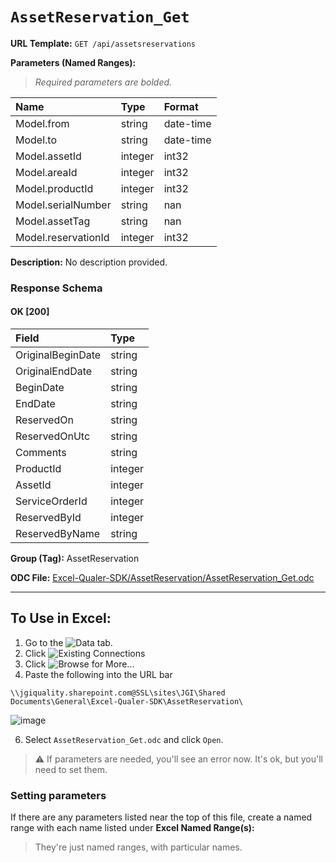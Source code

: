 # `AssetReservation_Get`
> 
    
**URL Template:**
`GET /api/assetsreservations`

**Parameters (Named Ranges):**

> *Required parameters are bolded.*

| Name                | Type    | Format    |
|:--------------------|:--------|:----------|
| Model.from          | string  | date-time |
| Model.to            | string  | date-time |
| Model.assetId       | integer | int32     |
| Model.areaId        | integer | int32     |
| Model.productId     | integer | int32     |
| Model.serialNumber  | string  | nan       |
| Model.assetTag      | string  | nan       |
| Model.reservationId | integer | int32     |

**Description:**
No description provided.

### Response Schema

#### OK [200]

| Field             | Type    |
|:------------------|:--------|
| OriginalBeginDate | string  |
| OriginalEndDate   | string  |
| BeginDate         | string  |
| EndDate           | string  |
| ReservedOn        | string  |
| ReservedOnUtc     | string  |
| Comments          | string  |
| ProductId         | integer |
| AssetId           | integer |
| ServiceOrderId    | integer |
| ReservedById      | integer |
| ReservedByName    | string  |

**Group (Tag):**
AssetReservation

**ODC File:**
[Excel-Qualer-SDK/AssetReservation/AssetReservation_Get.odc](https://github.com/Johnson-Gage-Inspection-Inc/qualer-sdk-odc/blob/main/Excel-Qualer-SDK/AssetReservation/AssetReservation_Get.odc)

---

To Use in Excel:
---

1. Go to the ![`Data`](https://github.com/user-attachments/assets/da437a70-57b3-4c5b-bb01-4910ece19ed1)
 tab.
3. Click ![Existing Connections](https://github.com/user-attachments/assets/a2f1ed67-b2e0-4c23-ac90-68c870e60289)
4. Click ![`Browse for More...`](https://github.com/user-attachments/assets/8e698494-6865-41e7-b6fa-043aea81809a)
5. Paste the following into the URL bar
```
\\jgiquality.sharepoint.com@SSL\sites\JGI\Shared Documents\General\Excel-Qualer-SDK\AssetReservation\
```

![image](https://github.com/user-attachments/assets/1e1a8d87-0377-446d-aaf5-d78562991db3)

6. Select `AssetReservation_Get.odc` and click `Open`.

> ⚠️ If parameters are needed, you'll see an error now. It's ok, but you'll need to set them.

### Setting parameters
If there are any parameters listed near the top of this file, create a named range with each name listed under **Excel Named Range(s):**
> They're just named ranges, with particular names.
